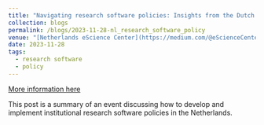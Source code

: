 ```yaml
---
title: "Navigating research software policies: Insights from the Dutch research community "
collection: blogs
permalink: /blogs/2023-11-28-nl_research_software_policy
venue: "[Netherlands eScience Center](https://medium.com/@eScienceCenter)"
date: 2023-11-28
tags: 
  - research software 
  - policy 
---
```


[More information here](https://medium.com/escience-center/navigating-research-software-policies-insights-from-the-dutch-research-community-1157b05d22bd)

This post is a summary of an event discussing how to develop and implement institutional research software policies in the Netherlands.
